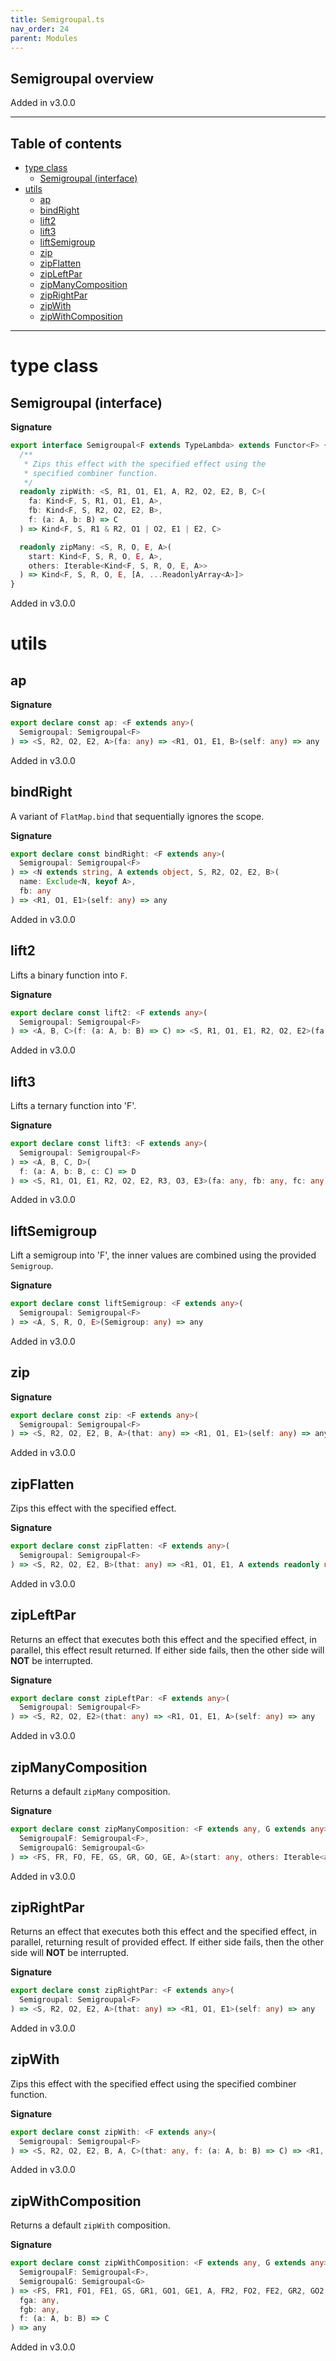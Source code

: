 ```yaml
---
title: Semigroupal.ts
nav_order: 24
parent: Modules
---
```


## Semigroupal overview

Added in v3.0.0

---

<h2 class="text-delta">Table of contents</h2>

- [type class](#type-class)
  - [Semigroupal (interface)](#semigroupal-interface)
- [utils](#utils)
  - [ap](#ap)
  - [bindRight](#bindright)
  - [lift2](#lift2)
  - [lift3](#lift3)
  - [liftSemigroup](#liftsemigroup)
  - [zip](#zip)
  - [zipFlatten](#zipflatten)
  - [zipLeftPar](#zipleftpar)
  - [zipManyComposition](#zipmanycomposition)
  - [zipRightPar](#ziprightpar)
  - [zipWith](#zipwith)
  - [zipWithComposition](#zipwithcomposition)

---

# type class

## Semigroupal (interface)

**Signature**

```ts
export interface Semigroupal<F extends TypeLambda> extends Functor<F> {
  /**
   * Zips this effect with the specified effect using the
   * specified combiner function.
   */
  readonly zipWith: <S, R1, O1, E1, A, R2, O2, E2, B, C>(
    fa: Kind<F, S, R1, O1, E1, A>,
    fb: Kind<F, S, R2, O2, E2, B>,
    f: (a: A, b: B) => C
  ) => Kind<F, S, R1 & R2, O1 | O2, E1 | E2, C>

  readonly zipMany: <S, R, O, E, A>(
    start: Kind<F, S, R, O, E, A>,
    others: Iterable<Kind<F, S, R, O, E, A>>
  ) => Kind<F, S, R, O, E, [A, ...ReadonlyArray<A>]>
}
```

Added in v3.0.0

# utils

## ap

**Signature**

```ts
export declare const ap: <F extends any>(
  Semigroupal: Semigroupal<F>
) => <S, R2, O2, E2, A>(fa: any) => <R1, O1, E1, B>(self: any) => any
```

Added in v3.0.0

## bindRight

A variant of `FlatMap.bind` that sequentially ignores the scope.

**Signature**

```ts
export declare const bindRight: <F extends any>(
  Semigroupal: Semigroupal<F>
) => <N extends string, A extends object, S, R2, O2, E2, B>(
  name: Exclude<N, keyof A>,
  fb: any
) => <R1, O1, E1>(self: any) => any
```

Added in v3.0.0

## lift2

Lifts a binary function into `F`.

**Signature**

```ts
export declare const lift2: <F extends any>(
  Semigroupal: Semigroupal<F>
) => <A, B, C>(f: (a: A, b: B) => C) => <S, R1, O1, E1, R2, O2, E2>(fa: any, fb: any) => any
```

Added in v3.0.0

## lift3

Lifts a ternary function into 'F'.

**Signature**

```ts
export declare const lift3: <F extends any>(
  Semigroupal: Semigroupal<F>
) => <A, B, C, D>(
  f: (a: A, b: B, c: C) => D
) => <S, R1, O1, E1, R2, O2, E2, R3, O3, E3>(fa: any, fb: any, fc: any) => any
```

Added in v3.0.0

## liftSemigroup

Lift a semigroup into 'F', the inner values are combined using the provided `Semigroup`.

**Signature**

```ts
export declare const liftSemigroup: <F extends any>(
  Semigroupal: Semigroupal<F>
) => <A, S, R, O, E>(Semigroup: any) => any
```

Added in v3.0.0

## zip

**Signature**

```ts
export declare const zip: <F extends any>(
  Semigroupal: Semigroupal<F>
) => <S, R2, O2, E2, B, A>(that: any) => <R1, O1, E1>(self: any) => any
```

Added in v3.0.0

## zipFlatten

Zips this effect with the specified effect.

**Signature**

```ts
export declare const zipFlatten: <F extends any>(
  Semigroupal: Semigroupal<F>
) => <S, R2, O2, E2, B>(that: any) => <R1, O1, E1, A extends readonly unknown[]>(self: any) => any
```

Added in v3.0.0

## zipLeftPar

Returns an effect that executes both this effect and the specified effect,
in parallel, this effect result returned. If either side fails, then the
other side will **NOT** be interrupted.

**Signature**

```ts
export declare const zipLeftPar: <F extends any>(
  Semigroupal: Semigroupal<F>
) => <S, R2, O2, E2>(that: any) => <R1, O1, E1, A>(self: any) => any
```

Added in v3.0.0

## zipManyComposition

Returns a default `zipMany` composition.

**Signature**

```ts
export declare const zipManyComposition: <F extends any, G extends any>(
  SemigroupalF: Semigroupal<F>,
  SemigroupalG: Semigroupal<G>
) => <FS, FR, FO, FE, GS, GR, GO, GE, A>(start: any, others: Iterable<any>) => any
```

Added in v3.0.0

## zipRightPar

Returns an effect that executes both this effect and the specified effect,
in parallel, returning result of provided effect. If either side fails,
then the other side will **NOT** be interrupted.

**Signature**

```ts
export declare const zipRightPar: <F extends any>(
  Semigroupal: Semigroupal<F>
) => <S, R2, O2, E2, A>(that: any) => <R1, O1, E1>(self: any) => any
```

Added in v3.0.0

## zipWith

Zips this effect with the specified effect using the
specified combiner function.

**Signature**

```ts
export declare const zipWith: <F extends any>(
  Semigroupal: Semigroupal<F>
) => <S, R2, O2, E2, B, A, C>(that: any, f: (a: A, b: B) => C) => <R1, O1, E1>(self: any) => any
```

Added in v3.0.0

## zipWithComposition

Returns a default `zipWith` composition.

**Signature**

```ts
export declare const zipWithComposition: <F extends any, G extends any>(
  SemigroupalF: Semigroupal<F>,
  SemigroupalG: Semigroupal<G>
) => <FS, FR1, FO1, FE1, GS, GR1, GO1, GE1, A, FR2, FO2, FE2, GR2, GO2, GE2, B, C>(
  fga: any,
  fgb: any,
  f: (a: A, b: B) => C
) => any
```

Added in v3.0.0
